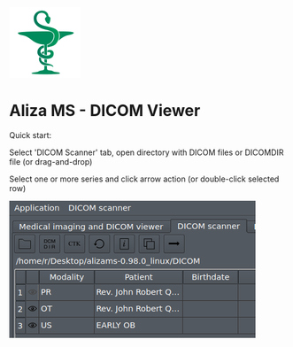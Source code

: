 ![Aliza MS](alizams/package/archive/install_menu/icons/hicolor/128x128/apps/alizams.png)

Aliza MS - DICOM Viewer
=======================

Quick start:

Select 'DICOM Scanner' tab, open directory with DICOM files or DICOMDIR file (or drag-and-drop)

Select one or more series and click arrow action (or double-click selected row)


![Open](alizams/package/art/start0.png)
